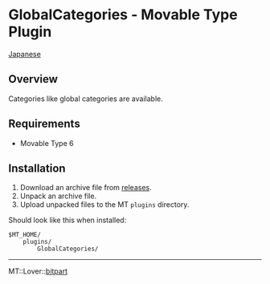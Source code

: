 GlobalCategories - Movable Type Plugin
=================

[Japanese](README.ja.md)

## Overview

Categories like global categories are available.

## Requirements

* Movable Type 6

## Installation

1. Download an archive file from [releases](https://github.com/bit-part/mt-plugin-GlobalCategories/releases).
1. Unpack an archive file.
1. Upload unpacked files to the MT `plugins` directory.

Should look like this when installed:

    $MT_HOME/
        plugins/
            GlobalCategories/

---

MT::Lover::[bitpart](http://bit-part.net/)
